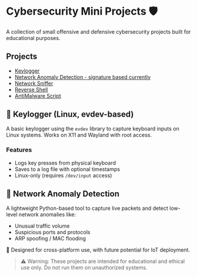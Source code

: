 # Cybersecurity Mini Projects 🛡️

A collection of small offensive and defensive cybersecurity projects built for educational purposes.

## Projects

- [Keylogger](./Keylogger)
- [Network Anomaly Detection - signature based currently](./NetworkAnomalyDetection)
- [Network Sniffer](./NetworkSniffer)
- [Reverse Shell](./ReverseShell)
- [AntiMalware Script](./AntiMalware)


## 🔐 Keylogger (Linux, evdev-based)

A basic keylogger using the `evdev` library to capture keyboard inputs on Linux systems. Works on X11 and Wayland with root access.

### Features
- Logs key presses from physical keyboard
- Saves to a log file with optional timestamps
- Linux-only (requires `/dev/input` access)


## 📡 Network Anomaly Detection

A lightweight Python-based tool to capture live packets and detect low-level network anomalies like:
- Unusual traffic volume
- Suspicious ports and protocols
- ARP spoofing / MAC flooding

🎯 Designed for cross-platform use, with future potential for IoT deployment.


> ⚠️ Warning: These projects are intended for educational and ethical use only. Do not run them on unauthorized systems.

